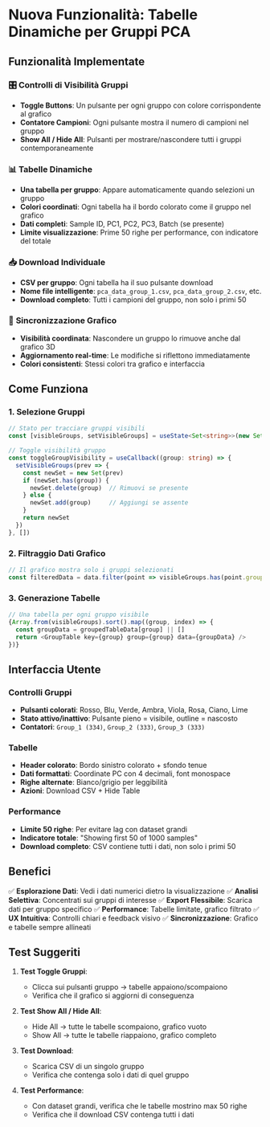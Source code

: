 # Nuova Funzionalità: Tabelle Dinamiche per Gruppi PCA

## Funzionalità Implementate

### 🎛️ **Controlli di Visibilità Gruppi**
- **Toggle Buttons**: Un pulsante per ogni gruppo con colore corrispondente al grafico
- **Contatore Campioni**: Ogni pulsante mostra il numero di campioni nel gruppo
- **Show All / Hide All**: Pulsanti per mostrare/nascondere tutti i gruppi contemporaneamente

### 📊 **Tabelle Dinamiche**
- **Una tabella per gruppo**: Appare automaticamente quando selezioni un gruppo
- **Colori coordinati**: Ogni tabella ha il bordo colorato come il gruppo nel grafico
- **Dati completi**: Sample ID, PC1, PC2, PC3, Batch (se presente)
- **Limite visualizzazione**: Prime 50 righe per performance, con indicatore del totale

### 📥 **Download Individuale**
- **CSV per gruppo**: Ogni tabella ha il suo pulsante download
- **Nome file intelligente**: `pca_data_group_1.csv`, `pca_data_group_2.csv`, etc.
- **Download completo**: Tutti i campioni del gruppo, non solo i primi 50

### 🎨 **Sincronizzazione Grafico**
- **Visibilità coordinata**: Nascondere un gruppo lo rimuove anche dal grafico 3D
- **Aggiornamento real-time**: Le modifiche si riflettono immediatamente
- **Colori consistenti**: Stessi colori tra grafico e interfaccia

## Come Funziona

### 1. **Selezione Gruppi**
```typescript
// Stato per tracciare gruppi visibili
const [visibleGroups, setVisibleGroups] = useState<Set<string>>(new Set())

// Toggle visibilità gruppo
const toggleGroupVisibility = useCallback((group: string) => {
  setVisibleGroups(prev => {
    const newSet = new Set(prev)
    if (newSet.has(group)) {
      newSet.delete(group)  // Rimuovi se presente
    } else {
      newSet.add(group)     // Aggiungi se assente
    }
    return newSet
  })
}, [])
```

### 2. **Filtraggio Dati Grafico**
```typescript
// Il grafico mostra solo i gruppi selezionati
const filteredData = data.filter(point => visibleGroups.has(point.group))
```

### 3. **Generazione Tabelle**
```typescript
// Una tabella per ogni gruppo visibile
{Array.from(visibleGroups).sort().map((group, index) => {
  const groupData = groupedTableData[group] || []
  return <GroupTable key={group} group={group} data={groupData} />
})}
```

## Interfaccia Utente

### Controlli Gruppi
- **Pulsanti colorati**: Rosso, Blu, Verde, Ambra, Viola, Rosa, Ciano, Lime
- **Stato attivo/inattivo**: Pulsante pieno = visibile, outline = nascosto
- **Contatori**: `Group_1 (334)`, `Group_2 (333)`, `Group_3 (333)`

### Tabelle
- **Header colorato**: Bordo sinistro colorato + sfondo tenue
- **Dati formattati**: Coordinate PC con 4 decimali, font monospace
- **Righe alternate**: Bianco/grigio per leggibilità
- **Azioni**: Download CSV + Hide Table

### Performance
- **Limite 50 righe**: Per evitare lag con dataset grandi
- **Indicatore totale**: "Showing first 50 of 1000 samples"
- **Download completo**: CSV contiene tutti i dati, non solo i primi 50

## Benefici

✅ **Esplorazione Dati**: Vedi i dati numerici dietro la visualizzazione
✅ **Analisi Selettiva**: Concentrati sui gruppi di interesse
✅ **Export Flessibile**: Scarica dati per gruppo specifico
✅ **Performance**: Tabelle limitate, grafico filtrato
✅ **UX Intuitiva**: Controlli chiari e feedback visivo
✅ **Sincronizzazione**: Grafico e tabelle sempre allineati

## Test Suggeriti

1. **Test Toggle Gruppi**:
   - Clicca sui pulsanti gruppo → tabelle appaiono/scompaiono
   - Verifica che il grafico si aggiorni di conseguenza

2. **Test Show All / Hide All**:
   - Hide All → tutte le tabelle scompaiono, grafico vuoto
   - Show All → tutte le tabelle riappaiono, grafico completo

3. **Test Download**:
   - Scarica CSV di un singolo gruppo
   - Verifica che contenga solo i dati di quel gruppo

4. **Test Performance**:
   - Con dataset grandi, verifica che le tabelle mostrino max 50 righe
   - Verifica che il download CSV contenga tutti i dati